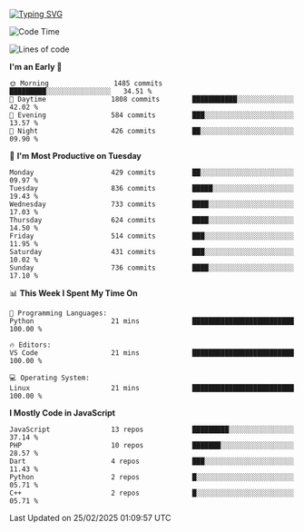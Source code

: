 [![Typing SVG](https://readme-typing-svg.demolab.com?font=Fira+Code&pause=1000&color=F7F7F7&random=false&width=435&lines=Hi+%F0%9F%91%8B%2C+I'm+Rafiu+Sidqi;Junior+Backend+Developer)](https://git.io/typing-svg)
<!--START_SECTION:waka-->
![Code Time](http://img.shields.io/badge/Code%20Time-725%20hrs%2058%20mins-blue)

![Lines of code](https://img.shields.io/badge/From%20Hello%20World%20I%27ve%20Written-2.3%20million%20lines%20of%20code-blue)

**I'm an Early 🐤** 

```text
🌞 Morning                1485 commits        █████████░░░░░░░░░░░░░░░░   34.51 % 
🌆 Daytime                1808 commits        ███████████░░░░░░░░░░░░░░   42.02 % 
🌃 Evening                584 commits         ███░░░░░░░░░░░░░░░░░░░░░░   13.57 % 
🌙 Night                  426 commits         ██░░░░░░░░░░░░░░░░░░░░░░░   09.90 % 
```
📅 **I'm Most Productive on Tuesday** 

```text
Monday                   429 commits         ██░░░░░░░░░░░░░░░░░░░░░░░   09.97 % 
Tuesday                  836 commits         █████░░░░░░░░░░░░░░░░░░░░   19.43 % 
Wednesday                733 commits         ████░░░░░░░░░░░░░░░░░░░░░   17.03 % 
Thursday                 624 commits         ████░░░░░░░░░░░░░░░░░░░░░   14.50 % 
Friday                   514 commits         ███░░░░░░░░░░░░░░░░░░░░░░   11.95 % 
Saturday                 431 commits         ███░░░░░░░░░░░░░░░░░░░░░░   10.02 % 
Sunday                   736 commits         ████░░░░░░░░░░░░░░░░░░░░░   17.10 % 
```


📊 **This Week I Spent My Time On** 

```text
💬 Programming Languages: 
Python                   21 mins             █████████████████████████   100.00 % 

🔥 Editors: 
VS Code                  21 mins             █████████████████████████   100.00 % 

💻 Operating System: 
Linux                    21 mins             █████████████████████████   100.00 % 
```

**I Mostly Code in JavaScript** 

```text
JavaScript               13 repos            █████████░░░░░░░░░░░░░░░░   37.14 % 
PHP                      10 repos            ███████░░░░░░░░░░░░░░░░░░   28.57 % 
Dart                     4 repos             ███░░░░░░░░░░░░░░░░░░░░░░   11.43 % 
Python                   2 repos             █░░░░░░░░░░░░░░░░░░░░░░░░   05.71 % 
C++                      2 repos             █░░░░░░░░░░░░░░░░░░░░░░░░   05.71 % 
```




 Last Updated on 25/02/2025 01:09:57 UTC
<!--END_SECTION:waka-->
